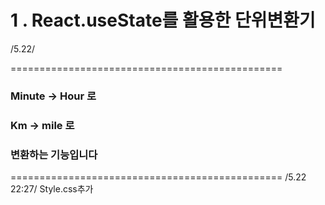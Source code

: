 # 1 . React.useState를 활용한 단위변환기 

/5.22/

===============================================

### Minute -> Hour 로 

### Km -> mile 로

### 변환하는 기능입니다

===============================================
/5.22 22:27/
Style.css추가
